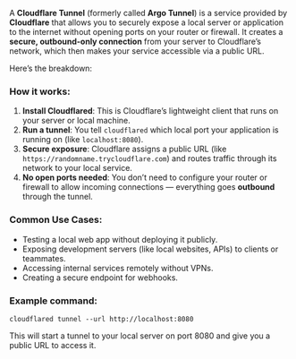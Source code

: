 A **Cloudflare Tunnel** (formerly called **Argo Tunnel**) is a service provided by **Cloudflare** that allows you to securely expose a local server or application to the internet without opening ports on your router or firewall. It creates a **secure, outbound-only connection** from your server to Cloudflare’s network, which then makes your service accessible via a public URL.

Here’s the breakdown:

### How it works:

1. **Install Cloudflared**: This is Cloudflare’s lightweight client that runs on your server or local machine.
2. **Run a tunnel**: You tell `cloudflared` which local port your application is running on (like `localhost:8080`).
3. **Secure exposure**: Cloudflare assigns a public URL (like `https://randomname.trycloudflare.com`) and routes traffic through its network to your local service.
4. **No open ports needed**: You don’t need to configure your router or firewall to allow incoming connections — everything goes **outbound** through the tunnel.

### Common Use Cases:

- Testing a local web app without deploying it publicly.
- Exposing development servers (like local websites, APIs) to clients or teammates.
- Accessing internal services remotely without VPNs.
- Creating a secure endpoint for webhooks.


### Example command:

`cloudflared tunnel --url http://localhost:8080`

This will start a tunnel to your local server on port 8080 and give you a public URL to access it.